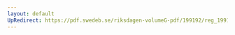 ```yaml
---
layout: default
UpRedirect: https://pdf.swedeb.se/riksdagen-volumeG-pdf/199192/reg_199192/reg_199192_0864.pdf
---
```

